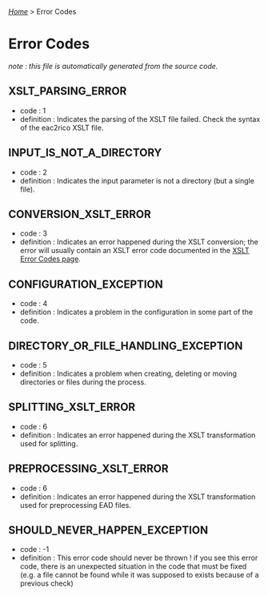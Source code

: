 [_Home_](index.html) > Error Codes
# Error Codes
_note : this file is automatically generated from the source code._

## XSLT_PARSING_ERROR
  - code : 1
  - definition : Indicates the parsing of the XSLT file failed. Check the syntax of the eac2rico XSLT file.

## INPUT_IS_NOT_A_DIRECTORY
  - code : 2
  - definition : Indicates the input parameter is not a directory (but a single file).

## CONVERSION_XSLT_ERROR
  - code : 3
  - definition : Indicates an error happened during the XSLT conversion; the error will usually contain an XSLT error code documented in the [XSLT Error Codes page](ErrorCodesXslt.html).

## CONFIGURATION_EXCEPTION
  - code : 4
  - definition : Indicates a problem in the configuration in some part of the code.

## DIRECTORY_OR_FILE_HANDLING_EXCEPTION
  - code : 5
  - definition : Indicates a problem when creating, deleting or moving directories or files during the process.

## SPLITTING_XSLT_ERROR
  - code : 6
  - definition : Indicates an error happened during the XSLT transformation used for splitting.

## PREPROCESSING_XSLT_ERROR
  - code : 6
  - definition : Indicates an error happened during the XSLT transformation used for preprocessing EAD files.

## SHOULD_NEVER_HAPPEN_EXCEPTION
  - code : -1
  - definition : This error code should never be thrown ! if you see this error code, there is an unexpected situation in the code that must be fixed (e.g. a file cannot be found while it was supposed to exists because of a previous check)

